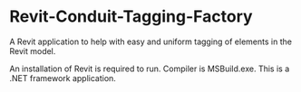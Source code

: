 # Revit-Conduit-Tagging-Factory
A Revit application to help with easy and uniform tagging of elements in the Revit model.

An installation of Revit is required to run. Compiler is MSBuild.exe. This is a .NET framework application.
